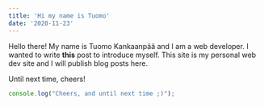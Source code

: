 ```yaml
---
title: 'Hi my name is Tuomo'
date: '2020-11-23'
---
```


Hello there! My name is Tuomo Kankaanpää and I am a web developer. I wanted to write **this** post to introduce myself. This site is my personal web dev site and I will publish blog posts here.

Until next time, cheers!

```js
console.log("Cheers, and until next time ;)");
```